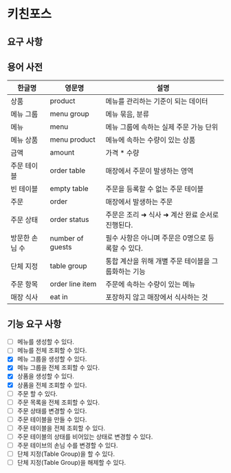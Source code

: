 # 키친포스

## 요구 사항

## 용어 사전

| 한글명 | 영문명 | 설명 |
| --- | --- | --- |
| 상품 | product | 메뉴를 관리하는 기준이 되는 데이터 |
| 메뉴 그룹 | menu group | 메뉴 묶음, 분류 |
| 메뉴 | menu | 메뉴 그룹에 속하는 실제 주문 가능 단위 |
| 메뉴 상품 | menu product | 메뉴에 속하는 수량이 있는 상품 |
| 금액 | amount | 가격 * 수량 |
| 주문 테이블 | order table | 매장에서 주문이 발생하는 영역 |
| 빈 테이블 | empty table | 주문을 등록할 수 없는 주문 테이블 |
| 주문 | order | 매장에서 발생하는 주문 |
| 주문 상태 | order status | 주문은 조리 ➜ 식사 ➜ 계산 완료 순서로 진행된다. |
| 방문한 손님 수 | number of guests | 필수 사항은 아니며 주문은 0명으로 등록할 수 있다. |
| 단체 지정 | table group | 통합 계산을 위해 개별 주문 테이블을 그룹화하는 기능 |
| 주문 항목 | order line item | 주문에 속하는 수량이 있는 메뉴 |
| 매장 식사 | eat in | 포장하지 않고 매장에서 식사하는 것 |

## 기능 요구 사항
- [ ] 메뉴를 생성할 수 있다.
- [ ] 메뉴를 전체 조회할 수 있다.
- [x] 메뉴 그룹을 생성할 수 있다.
- [x] 메뉴 그룹을 전체 조회할 수 있다.
- [x] 상품을 생성할 수 있다.
- [x] 상품을 전체 조회할 수 있다.
- [ ] 주문 할 수 있다.
- [ ] 주문 목록을 전체 조회할 수 있다.
- [ ] 주문 상태를 변경할 수 있다.
- [ ] 주문 테이블을 만들 수 있다.
- [ ] 주문 테이블을 전체 조회할 수 있다.
- [ ] 주문 테이블의 상태를 비어있는 상태로 변경할 수 있다.
- [ ] 주문 테이브의 손님 수를 변경할 수 있다.
- [ ] 단체 지정(Table Group)을 할 수 있다.
- [ ] 단체 지정(Table Group)을 해제할 수 있다.
